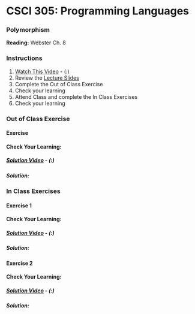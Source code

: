 # CSCI 305: Programming Languages

### Polymorphism

**Reading:** Webster Ch. 8

### Instructions
1. [Watch This Video]() - (:)
2. Review the [Lecture Slides](slides/Lecture17.pdf)
3. Complete the Out of Class Exercise
4. Check your learning
5. Attend Class and complete the In Class Exercises
6. Check your learning

### Out of Class Exercise

#### Exercise

#### Check Your Learning:

##### [Solution Video]() - (:)

##### Solution:

### In Class Exercises

#### Exercise 1

#### Check Your Learning:

##### [Solution Video]() - (:)

##### Solution:

#### Exercise 2

#### Check Your Learning:

##### [Solution Video]() - (:)

##### Solution:

